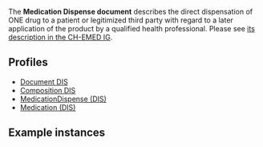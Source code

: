The **Medication Dispense document** describes the direct dispensation of ONE drug to a patient or legitimized third party with regard to a later application of the product by a qualified health professional. Please see [its description in the CH-EMED IG](http://fhir.ch/ig/ch-emed/medication-dispense-document.html).

## Profiles

* [Document DIS](StructureDefinition-ch-emed-epr-document-medicationdispense.html)
* [Composition DIS](StructureDefinition-ch-emed-epr-composition-medicationdispense.html)
* [MedicationDispense (DIS)](StructureDefinition-ch-emed-epr-medicationdispense.html)
* [Medication (DIS)](StructureDefinition-ch-emed-epr-medication-medicationdispense.html)

## Example instances

